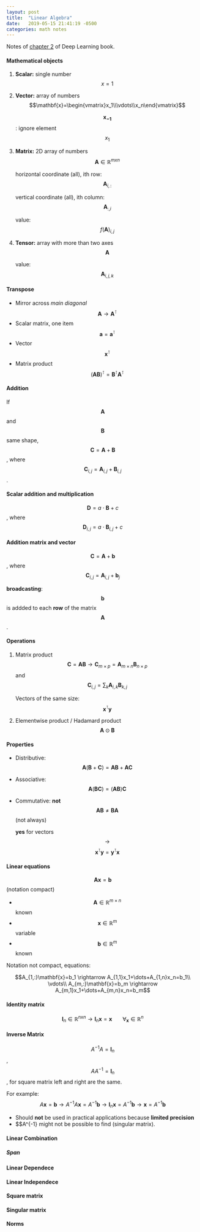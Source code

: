 ```yaml
---
layout: post
title:  "Linear Algebra"
date:   2019-05-15 21:41:19 -0500
categories: math notes
---
```


Notes of [chapter 2][1] of Deep Learning book.

#### Mathematical objects

1. **Scalar:** single number $$x=1$$
2. **Vector:** array of numbers $$\mathbf{x}=\begin{vmatrix}x_1\\\vdots\\x_n\end{vmatrix}$$

    $$\mathbf{x_{-1}}$$: ignore element $$x_1$$
3. **Matrix:** 2D array of numbers $$\mathbf{A}\in\mathbb{R}^{mxn}$$

    horizontal coordinate (all), ith row: $$\mathbf{A}_{i,:}$$

    vertical coordinate (all), ith column: $$\mathbf{A}_{:,i}$$

    value: $$f(\mathbf{A})_{i,j}$$
4. **Tensor:** array with more than two axes $$\mathbf{A}$$

    value: $$\mathbf{A}_{i,j,k}$$

#### Transpose
  - Mirror across _main diagonal_ $$\mathbf{A} \rightarrow \mathbf{A}^\intercal$$
  - Scalar matrix, one item $$\mathbf{a}=\mathbf{a}^\intercal$$
  - Vector $$\mathbf{x}^\intercal$$
  - Matrix product $$(\mathbf{A}\mathbf{B})^\intercal=\mathbf{B}^\intercal\mathbf{A}^\intercal$$

#### Addition
   If $$\mathbf{A}$$ and $$\mathbf{B}$$ same shape, $$\mathbf{C}=\mathbf{A}+\mathbf{B}$$, where $$\mathbf{C}_{i,j}=\mathbf{A}_{i,j}+\mathbf{B}_{i,j}$$.

#### Scalar addition and multiplication
  $$\mathbf{D}=a\cdot\mathbf{B}+c$$, where $$\mathbf{D}_{i,j}=a\cdot\mathbf{B}_{i,j}+c$$

#### Addition matrix and vector
  $$\mathbf{C}=\mathbf{A}+\mathbf{b}$$, where $$\mathbf{C}_{i,j}=\mathbf{A}_{i,j}+\mathbf{b}_j$$

  **broadcasting**: $$\mathbf{b}$$ is addded to each **row** of the matrix $$\mathbf{A}$$.

#### Operations
  1. Matrix product $$\mathbf{C}=\mathbf{A}\mathbf{B} \rightarrow \mathbf{C}_{m\times p}=\mathbf{A}_{m\times n}\mathbf{B}_{n\times p}$$ and $$\mathbf{C}_{i,j}=\sum_k\mathbf{A}_{i,k}\mathbf{B}_{k,j}$$

      Vectors of the same size: $$\mathbf{x}^\intercal\mathbf{y}$$
  2. Elementwise product / Hadamard product $$\mathbf{A}\odot\mathbf{B}$$

#### Properties
  - Distributive: $$\mathbf{A}(\mathbf{B}+\mathbf{C})=\mathbf{A}\mathbf{B}+\mathbf{A}\mathbf{C}$$  
  - Associative: $$\mathbf{A}(\mathbf{B}\mathbf{C})=(\mathbf{A}\mathbf{B})\mathbf{C}$$
  - Commutative: **not** $$\mathbf{A}\mathbf{B}\neq \mathbf{B}\mathbf{A}$$ (not always)

    **yes** for vectors $$\rightarrow$$ $$\mathbf{x}^\intercal \mathbf{y}=\mathbf{y}^\intercal\mathbf{x}$$

#### Linear equations

$$\mathbf{A}\mathbf{x}=\mathbf{b}$$ (notation compact)
 - $$\mathbf{A}\in\mathbb{R}^{m\times n}$$ known
 - $$\mathbf{x}\in\mathbb{R}^m$$ variable
 - $$\mathbf{b}\in\mathbb{R}^m$$ known

 Notation not compact, equations:

 $$A_{1,:}\mathbf{x}=b_1 \rightarrow A_{1,1}x_1+\dots+A_{1,n}x_n=b_1\\
 \vdots\\
 A_{m,:}\mathbf{x}=b_m \rightarrow A_{m,1}x_1+\dots+A_{m,n}x_n=b_m$$

#### Identity matrix
$$\mathbf{I}_n\in\mathbb{R}^{nxn} \rightarrow \mathbf{I}_n\mathbf{x}=\mathbf{x}\:\:\:\:\:\:\: \forall_{\mathbf{x}}\in\mathbb{R}^n$$

#### Inverse Matrix
$$A^{-1}A=\mathbf{I}_n$$, $$AA^{-1}=\mathbf{I}_n$$, for square matrix left and right are the same.

For example:
$$A\mathbf{x}=\mathbf{b} \rightarrow A^{-1}A\mathbf{x}=A^{-1}\mathbf{b} \rightarrow \mathbf{I}_n\mathbf{x}=A^{-1}\mathbf{b} \rightarrow \mathbf{x}=A^{-1}\mathbf{b}$$

- Should **not** be used in practical applications because **limited precision**
- $$A^{-1} might not be possible to find (singular matrix).

#### Linear Combination

##### Span


#### Linear Dependece
#### Linear Independece
#### Square matrix
#### Singular matrix
#### Norms


[1]: (http://www.deeplearningbook.org/contents/linear_algebra.html)
